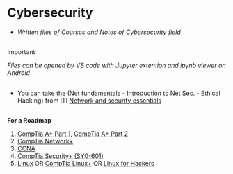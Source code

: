 # Cybersecurity
- *Written files of Courses and Notes of Cybersecurity field*
##
> [!IMPORTANT]
> *Files can be opened by VS code with Jupyter extention and ipynb viewer on Android*
##
- You can take the (Net fundamentals - Introduction to Net Sec. - Ethical Hacking) from ITI [Network and security essentials](https://maharatech.gov.eg/course/view.php?id=2046)
##
**For a Roadmap**
1. [CompTia A+ Part 1](https://youtube.com/playlist?list=PLG49S3nxzAnnOmvg5UGVenB_qQgsh01uC), [CompTia A+ Part 2](https://youtube.com/playlist?list=PLG49S3nxzAnna96gzhJrzkii4hH_mgW4b)
2. [CompTia Network+](https://youtube.com/playlist?list=PLG49S3nxzAnlCJiCrOYuRYb6cne864a7G)
3. [CCNA](https://youtube.com/playlist?list=PLu09YdBTOGiFp9XlbbhC9Vju-TtqeSG_l)
4. [CompTia Security+ (SY0-601)](https://netriders.academy/courses/security/)
5. [Linux](https://youtube.com/playlist?list=PLDRMxi70CdSD48OPJbsDZRt4l0GvWJ2iG) OR [CompTia Linux+](https://youtube.com/playlist?list=PLhgvoVxtpsW6tl-QKDz167pzPVI-Y_lDO) OR [Linux for Hackers](https://youtube.com/playlist?list=PLBf0hzazHTGMh2fe2MFf3lCgk0rKmS2by)
